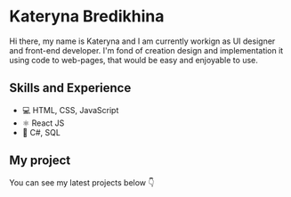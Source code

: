 # Kateryna Bredikhina

Hi there, my name is Kateryna and I am currently workign as UI designer and front-end developer. I'm fond of creation design and implementation it using code to web-pages, that would be easy and enjoyable to use.

## Skills and Experience

- 💻 HTML, CSS, JavaScript
- ⚛ React JS
- 🔭 C#, SQL 

## My project
You can see my latest projects below 👇
